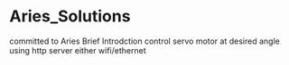 # Aries_Solutions
committed to Aries
Brief Introdction
control servo motor at desired angle using http server either wifi/ethernet
